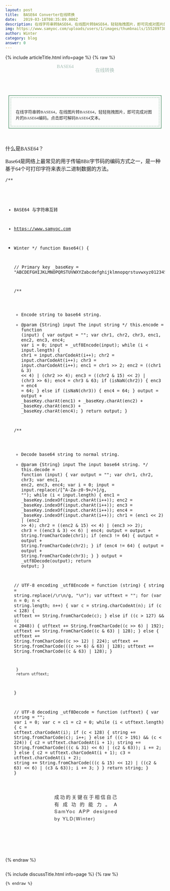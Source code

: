 ```yaml
---
layout: post
title:  BASE64 Converter在线转换
date:   2019-03-18T08:35:09.000Z
description: 在线字符串转BASE64，在线图片转BASE64，轻轻拖拽图片，即可完成对图片的BASE64编码。点击即可解码BASE64文本...
img: https://www.samyoc.com/uploads/users/1/images/thumbnails/1552897384339.png
author: Winter
category: blog
answer: 0
---
```

<div class="article-root">
  <div class="article">
    {% include articleTitle.html info=page %}
    {% raw %}
    <div class="article-content"><section style="overflow:hidden;"><section data-role="outer" label="Powered by 365editor" style="font-family:微软雅黑;font-size:16px;"><section class="KolEditor" data-tools-id="64510"><section style="margin: 10px;display:-webkit-flex;display:-moz-flex;display:-ms-flex;display:-o-flex;-webkit-justify-content: center;-moz-justify-content: center;-ms-justify-content: center;-o-justify-content: center;-webkit-align-items:center;-moz-align-items:center;-ms-align-items:center;-o-align-items:center;"><section style="background-image: url(&quot;http://editor-material.oss-cn-beijing.aliyuncs.com/style/20190318/1552880809/%E6%96%B0%E5%A2%9E%E7%B4%A0%E6%9D%90_0.png&quot;); background-position: center bottom; background-repeat: no-repeat; background-size: 100%; width: 125px; padding-bottom: 10px; box-sizing: border-box;"><p style="font-size: 15px;margin: 0;text-align: center;color: #a5beb5;">BASE64</p></section><section style="background-image: url(&quot;http://editor-material.oss-cn-beijing.aliyuncs.com/style/20190318/1552880809/%E6%96%B0%E5%A2%9E%E7%B4%A0%E6%9D%90_1.png&quot;); background-position: center top; background-repeat: no-repeat; background-size: 100%; width: 125px; padding-top: 10px; box-sizing: border-box;"><p style="font-size: 15px;margin: 0;text-align: center;color: #a5beb5;">在线转换</p></section></section></section><section class="KolEditor" data-tools-id="72497"><section style="margin:10px;display:-webkit-flex;display:-moz-flex;display:-ms-flex;display:-o-flex;-webkit-justify-content:center;-moz-justify-content:center;-ms-justify-content:center;-o-justify-content:center;-webkit-align-items:center;-moz-align-items:center;-ms-align-items:center;-o-align-items:center;"><section style="
padding: 5px; border: 2px solid rgb(116, 169, 137); box-sizing: border-box;margin-top: 60px;"><section style="padding: 15px;border:1px dashed #74a989;display:-webkit-flex;display:-moz-flex;display:-ms-flex;display:-o-flex;-webkit-flex-direction: column;-moz-flex-direction: column;-ms-flex-direction: column;-o-flex-direction: column;-webkit-align-items:center;-moz-align-items:center;-ms-align-items:center;-o-align-items:center;"><section style="width:172px;" class=""><img src="http://editor-user.oss-cn-beijing.aliyuncs.com/29/8/1483908/1552897477954834.png" alt="" style="max-width: 100%; height: auto;" data-tools-id="48107"></section><section style="margin-top: 20px;"><p style="color: #282828;margin: 0;text-align: left;font-size: 13px;line-height: 1.5;">在线字符串转BASE64，在线图片转BASE64，轻轻拖拽图片，即可完成对图片的BASE64编码。点击即可解码BASE64文本。</p></section></section></section></section></section><p><br></p><p>什么是BASE64？

Base64是网络上最常见的用于传输8Bit字节码的编码方式之一，是一种基于64个可打印字符来表示二进制数据的方法。</p><pre><code>/**
 * BASE64 与字符串互转
 * https://www.samyoc.com
 * Winter
 */
function Base64() {

    // Primary key
    _baseKey = "ABCDEFGHIJKLMNOPQRSTUVWXYZabcdefghijklmnopqrstuvwxyz0123456789+/=";

    /**
     * Encode string to base64 string.
     * @param {String} input The input string
     */
    this.encode = function (input) {
        var output = "";
        var chr1, chr2, chr3, enc1, enc2, enc3, enc4;
        var i = 0;
        input = _utf8Encode(input);
        while (i &lt; input.length) {
            chr1 = input.charCodeAt(i++);
            chr2 = input.charCodeAt(i++);
            chr3 = input.charCodeAt(i++);
            enc1 = chr1 &gt;&gt; 2;
            enc2 = ((chr1 &amp; 3) &lt;&lt; 4) | (chr2 &gt;&gt; 4);
            enc3 = ((chr2 &amp; 15) &lt;&lt; 2) | (chr3 &gt;&gt; 6);
            enc4 = chr3 &amp; 63;
            if (isNaN(chr2)) {
                enc3 = enc4 = 64;
            } else if (isNaN(chr3)) {
                enc4 = 64;
            }
            output = output +
                _baseKey.charAt(enc1) + _baseKey.charAt(enc2) +
                _baseKey.charAt(enc3) + _baseKey.charAt(enc4);
        }
        return output;
    }

    /**
     * Decode base64 string to normal string.
     * @param {String} input The input base64 string.
     */
    this.decode = function (input) {
        var output = "";
        var chr1, chr2, chr3;
        var enc1, enc2, enc3, enc4;
        var i = 0;
        input = input.replace(/[^A-Za-z0-9\+\/\=]/g, "");
        while (i &lt; input.length) {
            enc1 = _baseKey.indexOf(input.charAt(i++));
            enc2 = _baseKey.indexOf(input.charAt(i++));
            enc3 = _baseKey.indexOf(input.charAt(i++));
            enc4 = _baseKey.indexOf(input.charAt(i++));
            chr1 = (enc1 &lt;&lt; 2) | (enc2 &gt;&gt; 4);
            chr2 = ((enc2 &amp; 15) &lt;&lt; 4) | (enc3 &gt;&gt; 2);
            chr3 = ((enc3 &amp; 3) &lt;&lt; 6) | enc4;
            output = output + String.fromCharCode(chr1);
            if (enc3 != 64) {
                output = output + String.fromCharCode(chr2);
            }
            if (enc4 != 64) {
                output = output + String.fromCharCode(chr3);
            }
        }
        output = _utf8Decode(output);
        return output;
    }

    // UTF-8 encoding
    _utf8Encode = function (string) {
        string = string.replace(/\r\n/g, "\n");
        var utftext = "";
        for (var n = 0; n &lt; string.length; n++) {
            var c = string.charCodeAt(n);
            if (c &lt; 128) {
                utftext += String.fromCharCode(c);
            } else if ((c &gt; 127) &amp;&amp; (c &lt; 2048)) {
                utftext += String.fromCharCode((c &gt;&gt; 6) | 192);
                utftext += String.fromCharCode((c &amp; 63) | 128);
            } else {
                utftext += String.fromCharCode((c &gt;&gt; 12) | 224);
                utftext += String.fromCharCode(((c &gt;&gt; 6) &amp; 63) | 128);
                utftext += String.fromCharCode((c &amp; 63) | 128);
            }

        }
        return utftext;
    }

    // UTF-8 decoding
    _utf8Decode = function (utftext) {
        var string = "";
        var i = 0;
        var c = c1 = c2 = 0;
        while (i &lt; utftext.length) {
            c = utftext.charCodeAt(i);
            if (c &lt; 128) {
                string += String.fromCharCode(c);
                i++;
            } else if ((c &gt; 191) &amp;&amp; (c &lt; 224)) {
                c2 = utftext.charCodeAt(i + 1);
                string += String.fromCharCode(((c &amp; 31) &lt;&lt; 6) | (c2 &amp; 63));
                i += 2;
            } else {
                c2 = utftext.charCodeAt(i + 1);
                c3 = utftext.charCodeAt(i + 2);
                string += String.fromCharCode(((c &amp; 15) &lt;&lt; 12) | ((c2 &amp; 63) &lt;&lt; 6) | (c3 &amp; 63));
                i += 3;
            }
        }
        return string;
    }
}</code></pre><section class="KolEditor" data-tools-id="56630"><section style="margin:10px auto;text-align:center;"><section style="background-image:url(http://editor-material.oss-cn-beijing.aliyuncs.com/style/20190305/1551754504/%E6%96%B0%E5%A2%9E%E7%B4%A0%E6%9D%90_0.png);background-position: center;background-repeat: no-repeat;background-size: 100% auto;width:284px;height:176px;overflow-y:auto;margin: 0 auto;padding: 25px 39px 44px 45px;box-sizing:border-box;"><p style="font-size: 15px;line-height: 1.5;color: #333333;text-align: justify;margin: 0;"><span style="caret-color: rgb(47, 47, 47); color: rgb(47, 47, 47); font-family: ubuntu, PingFangSC-regular, &quot;Helvetica Neue&quot;, Helvetica, Arial, &quot;Microsoft YaHei&quot;, Tahoma, sans-serif; font-size: 15px; letter-spacing: 2px; text-align: justify; text-size-adjust: auto;">成功的关键在于相信自己有成功的能力。A SamYoc APP designed by YLD(Winter)</span></p></section></section></section><p><br></p></section></section></div>
    {% endraw %}
  </div>
  <p style="height: 0;width:0;overflow: hidden;"> 第116篇《BASE64 Converter在线转换》来自Winter(https://github.com/aiyld/aiyld.github.io)的站点</p>
  <div class="discuss-wrapper">
    {% include discussTitle.html info=page %}
    {% raw %}
    
    {% endraw %}
  </div>
<div>
